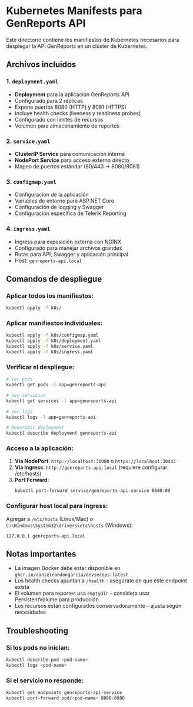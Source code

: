 # Kubernetes Manifests para GenReports API

Este directorio contiene los manifiestos de Kubernetes necesarios para desplegar la API GenReports en un clúster de Kubernetes.

## Archivos incluidos

### 1. `deployment.yaml`
- **Deployment** para la aplicación GenReports API
- Configurado para 2 réplicas
- Expone puertos 8080 (HTTP) y 8081 (HTTPS)
- Incluye health checks (liveness y readiness probes)
- Configurado con límites de recursos
- Volumen para almacenamiento de reportes

### 2. `service.yaml`
- **ClusterIP Service** para comunicación interna
- **NodePort Service** para acceso externo directo
- Mapeo de puertos estándar (80/443 → 8080/8081)

### 3. `configmap.yaml`
- Configuración de la aplicación
- Variables de entorno para ASP.NET Core
- Configuración de logging y Swagger
- Configuración específica de Telerik Reporting

### 4. `ingress.yaml`
- Ingress para exposición externa con NGINX
- Configurado para manejar archivos grandes
- Rutas para API, Swagger y aplicación principal
- Host: `genreports-api.local`

## Comandos de despliegue

### Aplicar todos los manifiestos:
```bash
kubectl apply -f k8s/
```

### Aplicar manifiestos individuales:
```bash
kubectl apply -f k8s/configmap.yaml
kubectl apply -f k8s/deployment.yaml
kubectl apply -f k8s/service.yaml
kubectl apply -f k8s/ingress.yaml
```

### Verificar el despliegue:
```bash
# Ver pods
kubectl get pods -l app=genreports-api

# Ver servicios
kubectl get services -l app=genreports-api

# Ver logs
kubectl logs -l app=genreports-api

# Describir deployment
kubectl describe deployment genreports-api
```

### Acceso a la aplicación:

1. **Vía NodePort**: `http://localhost:30080` o `https://localhost:30443`
2. **Vía Ingress**: `http://genreports-api.local` (requiere configurar /etc/hosts)
3. **Port Forward**: 
   ```bash
   kubectl port-forward service/genreports-api-service 8080:80
   ```

### Configurar host local para Ingress:
Agregar a `/etc/hosts` (Linux/Mac) o `C:\Windows\System32\drivers\etc\hosts` (Windows):
```
127.0.0.1 genreports-api.local
```

## Notas importantes

- La imagen Docker debe estar disponible en `ghcr.io/danielrondongarcia/devsecops:latest`
- Los health checks apuntan a `/health` - asegúrate de que este endpoint exista
- El volumen para reportes usa `emptyDir` - considera usar PersistentVolume para producción
- Los recursos están configurados conservadoramente - ajusta según necesidades

## Troubleshooting

### Si los pods no inician:
```bash
kubectl describe pod <pod-name>
kubectl logs <pod-name>
```

### Si el servicio no responde:
```bash
kubectl get endpoints genreports-api-service
kubectl port-forward pod/<pod-name> 8080:8080
```